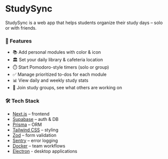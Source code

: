 # StudySync

StudySync is a web app that helps students organize their study days – solo or with friends.

### 🧠 Features
- 📚 Add personal modules with color & icon
- 🏛️ Set your daily library & cafeteria location
- ⏱️ Start Pomodoro-style timers (solo or group)
- ✅ Manage prioritized to-dos for each module
- 📊 View daily and weekly study stats
- 👥 Join study groups, see what others are working on

### 🛠️ Tech Stack
- [Next.js](https://nextjs.org/) – frontend
- [Supabase](https://supabase.com/) – auth & DB
- [Prisma](https://www.prisma.io/) – ORM
- [Tailwind CSS](https://tailwindcss.com/) – styling
- [Zod](https://zod.dev/) – form validation
- [Sentry](https://sentry.io/) – error logging
- [Docker](https://www.docker.com/) – team workflows
- [Electron](https://www.electronjs.org/) - desktop applications
